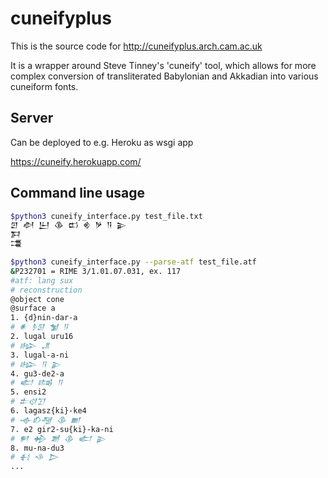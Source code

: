# cuneifyplus

This is the source code for http://cuneifyplus.arch.cam.ac.uk

It is a wrapper around Steve Tinney's 'cuneify' tool, which allows for more complex conversion of transliterated
Babylonian and Akkadian into various cuneiform fonts.

## Server

Can be deployed to e.g. Heroku as wsgi app

https://cuneify.herokuapp.com/


## Command line usage

```bash
$python3 cuneify_interface.py test_file.txt
𒇻 𒀠 𒌨 𒆠 𒆗 𒄯 𒃻 𒀀 𒉌
𒁕
𒃮
```

```bash
$python3 cuneify_interface.py --parse-atf test_file.atf
&P232701 = RIME 3/1.01.07.031, ex. 117
#atf: lang sux
# reconstruction
@object cone
@surface a
1. {d}nin-dar-a
# 𒀭 𒊩𒌆 𒁯 𒀀
2. lugal uru16
# 𒈗 𒂗
3. lugal-a-ni
# 𒈗 𒀀 𒉌
4. gu3-de2-a
# 𒅗 𒌤 𒀀
5. ensi2
# 𒉺𒋼𒋛
6. lagasz{ki}-ke4
# 𒉢𒁓𒆷 𒆠 𒆤
7. e2 gir2-su{ki}-ka-ni
# 𒂍 𒄈 𒋢 𒆠 𒅗 𒉌
8. mu-na-du3
# 𒈬 𒈾 𒆕
...
```

